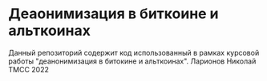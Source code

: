 # Деаонимизация в биткоине и альткоинах 

Данный репозиторий содержит код использованный в рамках курсовой работы "деанонимизация в битокине и альткоинах".
Ларионов Николай ТМСС 2022

